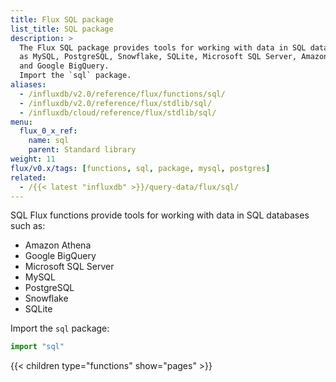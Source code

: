 ```yaml
---
title: Flux SQL package
list_title: SQL package
description: >
  The Flux SQL package provides tools for working with data in SQL databases such
  as MySQL, PostgreSQL, Snowflake, SQLite, Microsoft SQL Server, Amazon Athena,
  and Google BigQuery.
  Import the `sql` package.
aliases:
  - /influxdb/v2.0/reference/flux/functions/sql/
  - /influxdb/v2.0/reference/flux/stdlib/sql/
  - /influxdb/cloud/reference/flux/stdlib/sql/
menu:
  flux_0_x_ref:
    name: sql
    parent: Standard library
weight: 11
flux/v0.x/tags: [functions, sql, package, mysql, postgres]
related:
  - /{{< latest "influxdb" >}}/query-data/flux/sql/
---
```


SQL Flux functions provide tools for working with data in SQL databases such as:

- Amazon Athena
- Google BigQuery
- Microsoft SQL Server
- MySQL
- PostgreSQL
- Snowflake
- SQLite

Import the `sql` package:

```js
import "sql"
```

{{< children type="functions" show="pages" >}}
